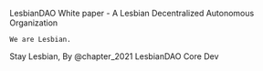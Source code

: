 LesbianDAO White paper - A Lesbian Decentralized Autonomous Organization



    We are Lesbian.








Stay Lesbian,
By @chapter_2021 LesbianDAO Core Dev